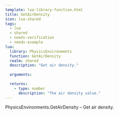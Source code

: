 ```yaml
---
template: lua-library-function.html
title: GetAirDensity
icon: lua-shared
tags:
  - lua
  - shared
  - needs-verification
  - needs-example
lua:
  library: PhysicsEnvironments
  function: GetAirDensity
  realm: shared
  description: "Get air density."
  
  arguments:
  
  returns:
    - type: number
      description: "The air density value."
---
```


<div class="lua__search__keywords">
PhysicsEnvironments.GetAirDensity &#x2013; Get air density.
</div>

